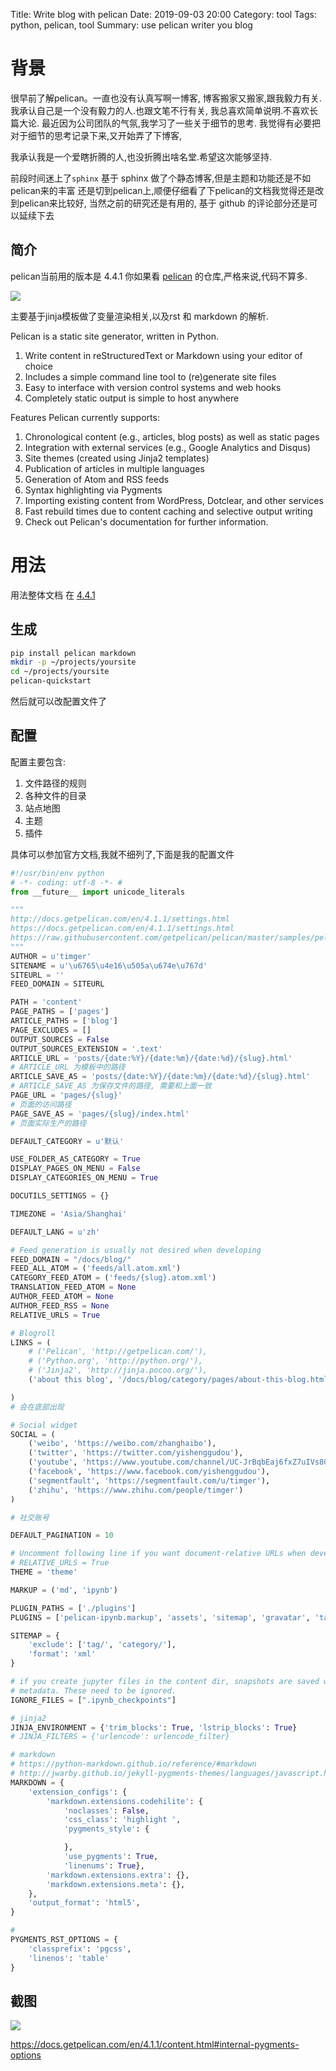 Title: Write blog with pelican
Date: 2019-09-03 20:00
Category: tool
Tags: python, pelican, tool
Summary: use pelican writer you blog

# 背景

很早前了解pelican。一直也没有认真写啊一博客,
博客搬家又搬家,跟我毅力有关.我承认自己是一个没有毅力的人.也跟文笔不行有关,
我总喜欢简单说明.不喜欢长篇大论. 最近因为公司团队的气氛,我学习了一些关于细节的思考.
我觉得有必要把对于细节的思考记录下来,又开始弄了下博客,

我承认我是一个爱瞎折腾的人,也没折腾出啥名堂.希望这次能够坚持.

前段时间迷上了`sphinx` 基于 sphinx 做了个静态博客,但是主题和功能还是不如pelican来的丰富
还是切到pelican上,顺便仔细看了下pelican的文档我觉得还是改到pelican来比较好,
当然之前的研究还是有用的, 基于 github 的评论部分还是可以延续下去

## 简介

pelican当前用的版本是 4.4.1 
你如果看 [pelican](https://github.com/getpelican/pelican) 的仓库,严格来说,代码不算多.

![](/docs/blog/static/15675262963787.jpg)

主要基于jinja模板做了变量渲染相关,以及rst 和 markdown 的解析.


Pelican is a static site generator, written in Python.

1. Write content in reStructuredText or Markdown using your editor of choice
2. Includes a simple command line tool to (re)generate site files
3. Easy to interface with version control systems and web hooks
4. Completely static output is simple to host anywhere

Features
Pelican currently supports:

1. Chronological content (e.g., articles, blog posts) as well as static pages
2. Integration with external services (e.g., Google Analytics and Disqus)
3. Site themes (created using Jinja2 templates)
4. Publication of articles in multiple languages
5. Generation of Atom and RSS feeds
6. Syntax highlighting via Pygments
7. Importing existing content from WordPress, Dotclear, and other services
8. Fast rebuild times due to content caching and selective output writing
9. Check out Pelican's documentation for further information.

# 用法

用法整体文档 在 [4.4.1](http://docs.getpelican.com/en/4.1.1/quickstart.html)

## 生成

```bash
pip install pelican markdown
mkdir -p ~/projects/yoursite
cd ~/projects/yoursite
pelican-quickstart
```

然后就可以改配置文件了

## 配置

配置主要包含:

1. 文件路径的规则
2. 各种文件的目录
3. 站点地图
4. 主题
5. 插件

具体可以参加官方文档,我就不细列了,下面是我的配置文件

```python
#!/usr/bin/env python
# -*- coding: utf-8 -*- #
from __future__ import unicode_literals

"""
http://docs.getpelican.com/en/4.1.1/settings.html
https://docs.getpelican.com/en/4.1.1/settings.html
https://raw.githubusercontent.com/getpelican/pelican/master/samples/pelican.conf.py
"""
AUTHOR = u'timger'
SITENAME = u'\u6765\u4e16\u505a\u674e\u767d'
SITEURL = ''
FEED_DOMAIN = SITEURL

PATH = 'content'
PAGE_PATHS = ['pages']
ARTICLE_PATHS = ['blog']
PAGE_EXCLUDES = []
OUTPUT_SOURCES = False
OUTPUT_SOURCES_EXTENSION = '.text'
ARTICLE_URL = 'posts/{date:%Y}/{date:%m}/{date:%d}/{slug}.html'
# ARTICLE_URL 为模板中的路径
ARTICLE_SAVE_AS = 'posts/{date:%Y}/{date:%m}/{date:%d}/{slug}.html'
# ARTICLE_SAVE_AS 为保存文件的路径, 需要和上面一致
PAGE_URL = 'pages/{slug}'
# 页面的访问路径
PAGE_SAVE_AS = 'pages/{slug}/index.html'
# 页面实际生产的路径

DEFAULT_CATEGORY = u'默认'

USE_FOLDER_AS_CATEGORY = True
DISPLAY_PAGES_ON_MENU = False
DISPLAY_CATEGORIES_ON_MENU = True

DOCUTILS_SETTINGS = {}

TIMEZONE = 'Asia/Shanghai'

DEFAULT_LANG = u'zh'

# Feed generation is usually not desired when developing
FEED_DOMAIN = "/docs/blog/"
FEED_ALL_ATOM = ('feeds/all.atom.xml')
CATEGORY_FEED_ATOM = ('feeds/{slug}.atom.xml')
TRANSLATION_FEED_ATOM = None
AUTHOR_FEED_ATOM = None
AUTHOR_FEED_RSS = None
RELATIVE_URLS = True

# Blogroll
LINKS = (
    # ('Pelican', 'http://getpelican.com/'),
    # ('Python.org', 'http://python.org/'),
    # ('Jinja2', 'http://jinja.pocoo.org/'),
    ('about this blog', '/docs/blog/category/pages/about-this-blog.html'),

)
# 会在底部出现

# Social widget
SOCIAL = (
    ('weibo', 'https://weibo.com/zhanghaibo'),
    ('twitter', 'https://twitter.com/yishenggudou'),
    ('youtube', 'https://www.youtube.com/channel/UC-JrBqbEaj6fxZ7uIVs8GjA?view_as=subscriber'),
    ('facebook', 'https://www.facebook.com/yishenggudou'),
    ('segmentfault', 'https://segmentfault.com/u/timger'),
    ('zhihu', 'https://www.zhihu.com/people/timger')
)

# 社交账号

DEFAULT_PAGINATION = 10

# Uncomment following line if you want document-relative URLs when developing
# RELATIVE_URLS = True
THEME = 'theme'

MARKUP = ('md', 'ipynb')

PLUGIN_PATHS = ['./plugins']
PLUGINS = ['pelican-ipynb.markup', 'assets', 'sitemap', 'gravatar', 'tag_cloud']

SITEMAP = {
    'exclude': ['tag/', 'category/'],
    'format': 'xml'
}

# if you create jupyter files in the content dir, snapshots are saved with the same
# metadata. These need to be ignored.
IGNORE_FILES = [".ipynb_checkpoints"]

# jinja2
JINJA_ENVIRONMENT = {'trim_blocks': True, 'lstrip_blocks': True}
# JINJA_FILTERS = {'urlencode': urlencode_filter}

# markdown
# https://python-markdown.github.io/reference/#markdown
# http://jwarby.github.io/jekyll-pygments-themes/languages/javascript.html
MARKDOWN = {
    'extension_configs': {
        'markdown.extensions.codehilite': {
            'noclasses': False,
            'css_class': 'highlight ',
            'pygments_style': {

            },
            'use_pygments': True,
            'linenums': True},
        'markdown.extensions.extra': {},
        'markdown.extensions.meta': {},
    },
    'output_format': 'html5',
}

#
PYGMENTS_RST_OPTIONS = {
    'classprefix': 'pgcss',
    'linenos': 'table'
}
```

## 截图


![](/docs/blog/static/15675235665790.jpg)




https://docs.getpelican.com/en/4.1.1/content.html#internal-pygments-options

